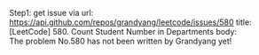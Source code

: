 Step1: get issue via url: https://api.github.com/repos/grandyang/leetcode/issues/580 
 title:[LeetCode] 580. Count Student Number in Departments 
 body:  
 The problem No.580 has not been written by Grandyang yet!